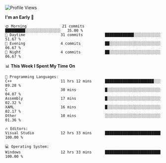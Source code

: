 <!--START_SECTION:waka-->
![Profile Views](http://img.shields.io/badge/Profile%20Views-4-blue)

**I'm an Early 🐤** 

```text
🌞 Morning                21 commits          █████████░░░░░░░░░░░░░░░░   35.00 % 
🌆 Daytime                31 commits          █████████████░░░░░░░░░░░░   51.67 % 
🌃 Evening                4 commits           ██░░░░░░░░░░░░░░░░░░░░░░░   06.67 % 
🌙 Night                  4 commits           ██░░░░░░░░░░░░░░░░░░░░░░░   06.67 % 
```


📊 **This Week I Spent My Time On** 

```text
💬 Programming Languages: 
C++                      11 hrs 12 mins      ██████████████████████░░░   89.28 % 
C                        30 mins             █░░░░░░░░░░░░░░░░░░░░░░░░   04.07 % 
Assembly                 17 mins             █░░░░░░░░░░░░░░░░░░░░░░░░   02.32 % 
XAML                     16 mins             █░░░░░░░░░░░░░░░░░░░░░░░░   02.17 % 
Other                    10 mins             ░░░░░░░░░░░░░░░░░░░░░░░░░   01.36 % 

🔥 Editors: 
Visual Studio            12 hrs 33 mins      █████████████████████████   100.00 % 

💻 Operating System: 
Windows                  12 hrs 33 mins      █████████████████████████   100.00 % 
```


<!--END_SECTION:waka-->
